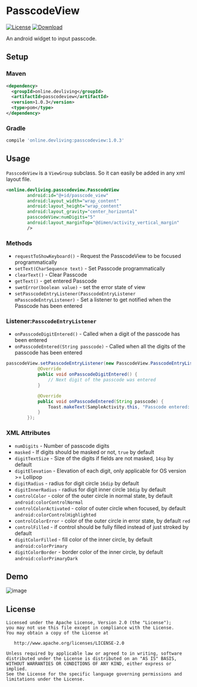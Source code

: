 # PasscodeView
[![License](https://img.shields.io/badge/license-Apache%202-blue.svg)](https://www.apache.org/licenses/LICENSE-2.0)
[ ![Download](https://api.bintray.com/packages/iammehedi/Maven/online.devliving%3Apasscodeview/images/download.svg) ](https://bintray.com/iammehedi/Maven/online.devliving%3Apasscodeview/_latestVersion)

An android widget to input passcode.

## Setup
### Maven
```xml
<dependency>
  <groupId>online.devliving</groupId>
  <artifactId>passcodeview</artifactId>
  <version>1.0.3</version>
  <type>pom</type>
</dependency>
```
### Gradle
```groovy
compile 'online.devliving:passcodeview:1.0.3'
```

## Usage
`PasscodeView` is a `ViewGroup` subclass. So it can easily be added in any xml layout file.

```xml
<online.devliving.passcodeview.PasscodeView
        android:id="@+id/passcode_view"
        android:layout_width="wrap_content"
        android:layout_height="wrap_content"
        android:layout_gravity="center_horizontal"
        passcodeView:numDigits="5"
        android:layout_marginTop="@dimen/activity_vertical_margin"
        />
```

### Methods
- `requestToShowKeyboard()` - Request the PasscodeView to be focused programmatically
- `setText(CharSequence text)` - Set Passcode programmatically
- `clearText()` - Clear Passcode
- `getText()` - get entered Passcode
- `swetError(boolean value)` - set the error state of view
- `setPasscodeEntryListener(PasscodeEntryListener mPasscodeEntryListener)` - Set a listener to get notified when the Passcode has been entered

### Listener:`PasscodeEntryListener`
- `onPasscodeDigitEntered()` - Called when a digit of the passcode has been entered
- `onPasscodeEntered(String passcode)` - Called when all the digits of the passcode has been entered

```java
passcodeView.setPasscodeEntryListener(new PasscodeView.PasscodeEntryListener() {
            @Override
            public void onPasscodeDigitEntered() {
                // Next digit of the passcode was entered
            }

            @Override
            public void onPasscodeEntered(String passcode) {
                Toast.makeText(SampleActivity.this, "Passcode entered: " + passcode, Toast.LENGTH_SHORT).show();
            }
        });
```

### XML Attributes
- `numDigits` - Number of passcode digits
- `masked` - If digits should be masked or not, `true` by default
- `digitTextSize` - Size of the digits if fields are not masked, `14sp` by default
- `digitElevation` - Elevation of each digit, only applicable for OS version >= Lollipop
- `digitRadius` - radius for digit circle `16dip` by default
- `digitInnerRadius` - radius for digit inner circle `10dip` by default
- `controlColor` - color of the outer circle in normal state, by default `android:colorControlNormal`
- `controlColorActivated` - color of outer circle when focused, by default `android:colorControlHighlighted`
- `controlColorError` - color of the outer circle in error state, by default `red`
- `controlFilled` - if control should be fully filled instead of just stroked by default
- `digitColorFilled` - fill color of the inner circle, by default `android:colorPrimary`
- `digitColorBorder` - border color of the inner circle, by default `android:colorPrimaryDark`

## Demo
![image](demo.gif)

## License

    Licensed under the Apache License, Version 2.0 (the "License");
    you may not use this file except in compliance with the License.
    You may obtain a copy of the License at

       http://www.apache.org/licenses/LICENSE-2.0

    Unless required by applicable law or agreed to in writing, software
    distributed under the License is distributed on an "AS IS" BASIS,
    WITHOUT WARRANTIES OR CONDITIONS OF ANY KIND, either express or implied.
    See the License for the specific language governing permissions and
    limitations under the License.
